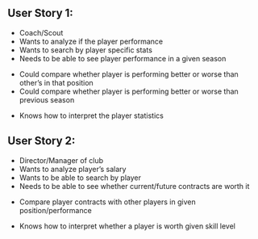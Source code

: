 ## User Story 1: 
*	Coach/Scout
*	Wants to analyze if the player performance
*	Wants to search by player specific stats
*	Needs to be able to see player performance in a given season
+	Could compare whether player is performing better or worse than other’s in that position
+	Could compare whether player is performing better or worse than previous season
*	Knows how to interpret the player statistics 



## User Story 2:
*	Director/Manager of club
*	Wants to analyze player’s salary
*	Wants to be able to search by player
*	Needs to be able to see whether current/future contracts are worth it
+	Compare player contracts with other players in given position/performance
*	Knows how to interpret whether a player is worth given skill level
